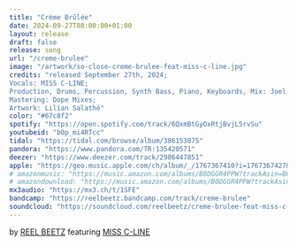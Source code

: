 ```yaml
---
title: "Crème Brûlée"
date: 2024-09-27T08:00:00+01:00
layout: release
draft: false
release: song
url: "/creme-brulee"
image: "/artwork/so-close-creme-brulee-feat-miss-c-line.jpg"
credits: "released September 27th, 2024;
Vocals: MISS C-LINE;
Production, Drums, Percussion, Synth Bass, Piano, Keyboards, Mix: Joel Studler aka REEL BEETZ;
Mastering: Dope Mixes;
Artwork: Lilian Salathé"
color: "#67c8f2"
spotify: "https://open.spotify.com/track/6QxmBtGyOxRtjBvjL5rvSu"
youtubeid: "b0p_mi4RTcc"
tidal: "https://tidal.com/browse/album/386153075"
pandora: "https://www.pandora.com/TR:135420571"
deezer: "https://www.deezer.com/track/2986447851"
apple: "https://geo.music.apple.com/ch/album/_/1767367410?i=1767367427&mt=1&app=music&ls=1&at=1000lHKX&ct=odesli_http&itscg=30200&itsct=odsl_m"
# amazonmusic: "https://music.amazon.com/albums/B0DGGR4PPW?trackAsin=B0DGGSYVHM"
# amazondownload: "https://music.amazon.com/albums/B0DGGR4PPW?trackAsin=B0DGGSYVHM"
mx3audio: "https://mx3.ch/t/1SFE"
bandcamp: "https://reelbeetz.bandcamp.com/track/creme-brulee"
soundcloud: "https://soundcloud.com/reelbeetz/creme-brulee-feat-miss-c-line"
---
```


by [REEL BEETZ](https://reelbeetz.ch/) featuring [MISS C-LINE](https://instagram.com/missclineofficial)

